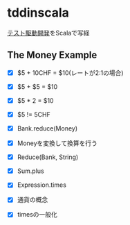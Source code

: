 # tddinscala
[テスト駆動開発](https://www.ohmsha.co.jp/book/9784274217883/)をScalaで写経

## The Money Example
- [x] $5 + 10CHF = $10(レートが2:1の場合)
- [x] $5 + $5 = $10
- [x] $5 * 2 = $10
- [x] $5 != 5CHF 
- [x] Bank.reduce(Money)
- [x] Moneyを変換して換算を行う
- [x] Reduce(Bank, String)
- [x] Sum.plus
- [x] Expression.times
- [x] 通貨の概念
- [x] timesの一般化

